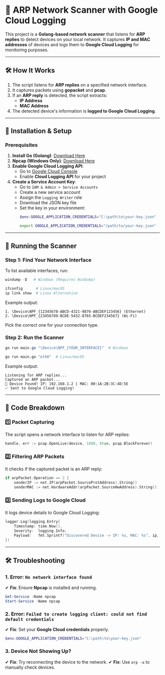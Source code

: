 # 📡 ARP Network Scanner with Google Cloud Logging

This project is a **Golang-based network scanner** that listens for **ARP replies** to detect devices on your local network. It captures **IP and MAC addresses** of devices and logs them to **Google Cloud Logging** for monitoring purposes.

---

## 🛠️ **How It Works**

1. The script listens for **ARP replies** on a specified network interface.
2. It captures packets using **gopacket** and **pcap**.
3. If an **ARP reply** is detected, the script extracts:
   - **IP Address**
   - **MAC Address**
4. The detected device's information is **logged to Google Cloud Logging**.

---

## 🚀 **Installation & Setup**

### **Prerequisites**

1. **Install Go (Golang)**: [Download Here](https://go.dev/dl/)
2. **Npcap (Windows Only)**: [Download Here](https://npcap.com)
3. **Enable Google Cloud Logging API**:
   - Go to [Google Cloud Console](https://console.cloud.google.com/)
   - Enable **Cloud Logging API** for your project
4. **Create a Service Account Key**:
   - Go to `IAM & Admin > Service Accounts`
   - Create a new service account
   - Assign the `Logging Writer` role
   - Download the JSON key file
   - Set the key in your environment:
     ```powershell
     $env:GOOGLE_APPLICATION_CREDENTIALS="C:\path\to\your-key.json"
     ```
     ```bash
     export GOOGLE_APPLICATION_CREDENTIALS="/path/to/your-key.json"
     ```

---

## 🏃 **Running the Scanner**

### **Step 1: Find Your Network Interface**
To list available interfaces, run:

```powershell
windump -D   # Windows (Requires WinDump)
```
```bash
ifconfig      # Linux/macOS
ip link show  # Linux Alternative
```

Example output:
```
1. \Device\NPF_{12345678-ABCD-4321-9876-ABCDEF123456} (Ethernet)
2. \Device\NPF_{23456789-BCDE-5432-8765-BCDEF234567} (Wi-Fi)
```
Pick the correct one for your connection type.

### **Step 2: Run the Scanner**

```powershell
go run main.go "\Device\NPF_{YOUR_INTERFACE}"  # Windows
```
```bash
go run main.go "eth0"  # Linux/macOS
```

Example output:
```
Listening for ARP replies...
Captured an ARP packet...
📡 Device Found! IP: 192.168.1.2 | MAC: 00:1A:2B:3C:4D:5E
✅ Sent to Google Cloud Logging!
```

---

## 📝 **Code Breakdown**

### **1️⃣ Packet Capturing**
The script opens a network interface to listen for ARP replies:
```go
handle, err := pcap.OpenLive(device, 1600, true, pcap.BlockForever)
```

### **2️⃣ Filtering ARP Packets**
It checks if the captured packet is an ARP reply:
```go
if arpPacket.Operation == 2 {
    senderIP := net.IP(arpPacket.SourceProtAddress).String()
    senderMAC := net.HardwareAddr(arpPacket.SourceHwAddress).String()
```

### **3️⃣ Sending Logs to Google Cloud**
It logs device details to Google Cloud Logging:
```go
logger.Log(logging.Entry{
    Timestamp: time.Now(),
    Severity:  logging.Info,
    Payload:   fmt.Sprintf("Discovered Device -> IP: %s, MAC: %s", ip, mac),
})
```

---

## 🛠️ **Troubleshooting**

### **1. Error: `No network interface found`**
✔ **Fix**: Ensure **Npcap** is installed and running.
```powershell
Get-Service -Name npcap
Start-Service -Name npcap
```

### **2. Error: `Failed to create logging client: could not find default credentials`**
✔ **Fix**: Set your **Google Cloud credentials** properly.
```powershell
$env:GOOGLE_APPLICATION_CREDENTIALS="C:\path\to\your-key.json"
```

### **3. Device Not Showing Up?**
✔ **Fix**: Try reconnecting the device to the network.
✔ **Fix**: Use `arp -a` to manually check devices.
